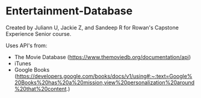 # Entertainment-Database
Created by Juliann U, Jackie Z, and Sandeep R for Rowan's Capstone Experience Senior course.

Uses API's from:
 - The Movie Database (https://www.themoviedb.org/documentation/api)
 - iTunes
 - Google Books (https://developers.google.com/books/docs/v1/using#:~:text=Google%20Books%20has%20a%20mission,view%20personalization%20around%20that%20content.)
